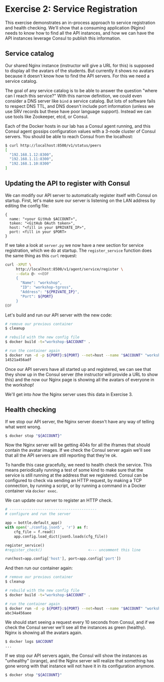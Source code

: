 # Exercise 2: Service Registration

This exercise demonstrates an in-process approach to service registration and health checking. We'll show that a consuming application (Nginx) needs to know how to find all the API instances, and how we can have the API instances leverage Consul to publish this information.

## Service catalog

Our shared Nginx instance (instructor will give a URL for this) is supposed to display all the avatars of the students. But currently it shows no avatars because it doesn't know how to find the API servers. For this we need a service catalog.

The goal of any service catalog is to be able to answer the question "where can I reach this service?" With this narrow definition, we could even consider a DNS server like `bind` a service catalog. But lots of software fails to respect DNS TTL, and DNS doesn't include port information (unless we use SRV records but these have poor language support). Instead we can use tools like Zookeeper, etcd, or Consul.

Each of the Docker hosts in our lab has a Consul agent running, and this Consul agent gossips configuration values with a 3-node cluster of Consul servers. You should be able to reach Consul from the localhost:

```bash
$ curl http://localhost:8500/v1/status/peers
[
  "192.168.1.12:8300",
  "192.168.1.11:8300",
  "192.168.1.10:8300"
]
```

## Updating the API to register with Consul

We can modify our API server to automatically register itself with Consul on startup. First, let's make sure our server is listening on the LAN address by editing the config file:

```json5
{
  name: "<your GitHub $ACCOUNT>",
  token: "<GitHub OAuth token>",
  host: "<fill in your $PRIVATE_IP>",
  port: <fill in your $PORT>
}
```

If we take a look at `server.py` we now have a new section for service registration, which we do at startup. The `register_service` function does the same thing as this `curl` request:

```bash
curl -XPUT \
     http://localhost:8500/v1/agent/service/register \
     --data @- <<EOF
     {
       "Name": "workshop",
       "ID": "workshop-tgross",
       "Address": "${PRIVATE_IP}",
       "Port": ${PORT}
     }
EOF
```

Let's build and run our API server with the new code:


```bash
# remove our previous container
$ cleanup

# rebuild with the new config file
$ docker build -t="workshop-$ACCOUNT" .

# run the container again
$ docker run -d -p ${PORT}:${PORT} --net=host --name "$ACCOUNT" "workshop-$ACCOUNT"
14521a456adf
```

Once our API servers have all started up and registered, we can see that they show up in the Consul server (the instructor will provide a URL to show this) and the now our Nginx page is showing all the avatars of everyone in the workshop!

We'll get into *how* the Nginx server uses this data in Exercise 3.


## Health checking

If we stop our API server, the Nginx server doesn't have any way of telling what went wrong.

```bash
$ docker stop "${ACCOUNT}"
```

Now the Nginx server will be getting 404s for all the iframes that should contain the avatar images. If we check the Consul server again we'll see that all the API servers are still reporting that they're ok.

To handle this case gracefully, we need to health check the service. This means periodically running a test of some kind to make sure that the service is still running at the address that we registered. Consul can be configured to check via sending an HTTP request, by making a TCP connection, by running a script, or by running a command in a Docker container via `docker exec`.

We can update our server to register an HTTP check.

```python
# ----------------------------------------
# configure and run the server

app = bottle.default_app()
with open('./config.json5', 'r') as f:
    cfg_file = f.read()
    app.config.load_dict(json5.loads(cfg_file))

register_service()
#register_check()                     <--- uncomment this line

run(host=app.config['host'], port=app.config['port'])
```

And then run our container again:


```bash
# remove our previous container
$ cleanup

# rebuild with the new config file
$ docker build -t="workshop-$ACCOUNT" .

# run the container again
$ docker run -d -p ${PORT}:${PORT} --net=host --name "$ACCOUNT" "workshop-$ACCOUNT"
abc34a456aee
```

We should start seeing a request every 10 seconds from Consul, and if we check the Consul server we'll see all the instances as green (healthy). Nginx is showing all the avatars again.

```bash
$ docker logs $ACCOUNT
...
```

If we stop our API servers again, the Consul will show the instances as "unhealthy" (orange), and the Nginx server will realize that something has gone wrong with that instance will not have it in its configuration anymore.

```bash
$ docker stop "${ACCOUNT}"
```
